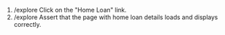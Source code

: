 1. /explore Click on the "Home Loan" link.
2. /explore Assert that the page with home loan details loads and displays correctly.